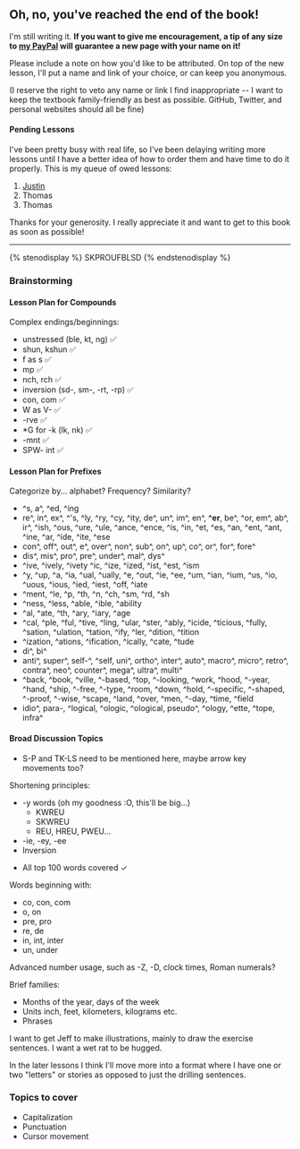 ## **Oh, no, you've reached the end of the book!**

I'm still writing it. **If you want to give me encouragement, a tip of any size to **[**my PayPal**](https://www.paypal.me/morinted)** will guarantee a new page with your name on it!**

Please include a note on how you'd like to be attributed. On top of the new lesson, I'll put a name and link of your choice, or can keep you anonymous.

\(I reserve the right to veto any name or link I find inappropriate -- I want to keep the textbook family-friendly as best as possible. GitHub, Twitter, and personal websites should all be fine\)

#### Pending Lessons

I've been pretty busy with real life, so I've been delaying writing more lessons until I have a better idea of how to order them and have time to do it properly. This is my queue of owed lessons:

1. [Justin](https://twitter.com/triple_lei)
1. Thomas
1. Thomas

Thanks for your generosity. I really appreciate it and want to get to this book as soon as possible!

---

{% stenodisplay %}
SKPROUFBLSD
{% endstenodisplay %}

### Brainstorming

#### Lesson Plan for Compounds

Complex endings/beginnings:

* unstressed (ble, kt, ng) ✅
* shun, kshun ✅
* f as s ✅
* mp ✅
* nch, rch ✅
* inversion (sd-, sm-, -rt, -rp) ✅
* con, com ✅
* W as V- ✅
* -rve ✅
* *G for -k (lk, nk) ✅
* -mnt ✅
* SPW- int ✅

#### Lesson Plan for Prefixes

Categorize by... alphabet? Frequency? Similarity?

- ^s, a^, ^ed, ^ing
- re^, in^, ex^, ^'s, ^ly, ^ry, ^cy, ^ity, de^, un^, im^, en^, **^er**, be^, ^or, em^, ab^, ir^, ^ish, ^ous, ^ure, ^ule, ^ance, ^ence, ^is, ^in, ^et, ^es, ^an, ^ent, ^ant, ^ine, ^ar, ^ide, ^ite, ^ese
- con^, off^, out^, e^, over^, non^, sub^, on^, up^, co^, or^, for^, fore^
- dis^, mis^, pro^, pre^, under^, mal^, dys^
- ^ive, ^ively, ^ivety ^ic, ^ize, ^ized, ^ist, ^est, ^ism
- ^y, ^up, ^a, ^ia, ^ual, ^ually, ^e, ^out, ^ie, ^ee, ^um, ^ian, ^ium, ^us, ^io, ^uous, ^ious, ^ied, ^iest, ^off, ^iate
- ^ment, ^le, ^p, ^th, ^n, ^ch, ^sm, ^rd, ^sh
- ^ness, ^less, ^able, ^ible, ^ability
- ^al, ^ate, ^th, ^ary, ^iary, ^age
- ^cal, ^ple, ^ful, ^tive, ^ling, ^ular, ^ster, ^ably, ^icide, ^ticious, ^fully, ^sation, ^ulation, ^tation, ^ify, ^ler, ^dition, ^tition
- ^ization, ^ations, ^ification, ^ically, ^cate, ^tude
- di^, bi^
- anti^, super^, self-^, ^self, uni^, ortho^, inter^, auto^, macro^, micro^, retro^, contra^, neo^, counter^, mega^, ultra^, multi^
- ^back, ^book, ^ville, ^-based, ^top, ^-looking, ^work, ^hood, ^-year, ^hand, ^ship, ^-free, ^-type, ^room, ^down, ^hold, ^-specific, ^-shaped, ^-proof, ^-wise, ^scape, ^land, ^over, ^men, ^-day, ^time, ^field
- idio^, para-, ^logical, ^ologic, ^ological, pseudo^, ^ology, ^ette, ^tope, infra^


#### Broad Discussion Topics

* S-P and TK-LS need to be mentioned here, maybe arrow key movements too?

Shortening principles:

* -y words \(oh my goodness :O, this'll be big...\)
  * KWREU
  * SKWREU
  * REU, HREU, PWEU...
* -ie, -ey, -ee
* Inversion

- All top 100 words covered ✓


Words beginning with:

* co, con, com
* o, on
* pre, pro
* re, de
* in, int, inter
* un, under

Advanced number usage, such as -Z, -D, clock times, Roman numerals?

Brief families:

* Months of the year, days of the week
* Units inch, feet, kilometers, kilograms etc.
* Phrases

I want to get Jeff to make illustrations, mainly to draw the exercise sentences. I want a wet rat to be hugged.

In the later lessons I think I'll move more into a format where I have one or two "letters" or stories as opposed to just the drilling sentences.

### Topics to cover

- Capitalization
- Punctuation
- Cursor movement
